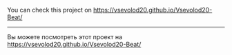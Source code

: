 You can check this project on https://vsevolod20.github.io/Vsevolod20-Beat/
***********************************************************************************
Вы можете посмотреть этот проект на https://vsevolod20.github.io/Vsevolod20-Beat/
